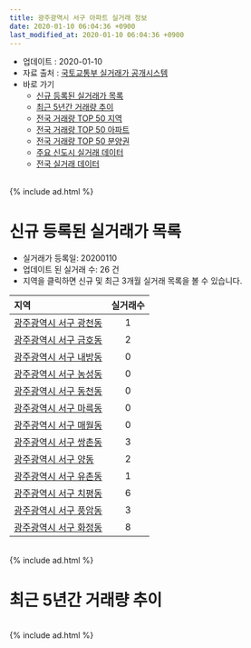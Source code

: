 ```yaml
---
title: 광주광역시 서구 아파트 실거래 정보
date: 2020-01-10 06:04:36 +0900
last_modified_at: 2020-01-10 06:04:36 +0900
---
```


* 업데이트 : 2020-01-10
* 자료 출처 : [국토교통부 실거래가 공개시스템](http://rt.molit.go.kr)
* 바로 가기
    * [신규 등록된 실거래가 목록](#신규-등록된-실거래가-목록)
    * [최근 5년간 거래량 추이](#최근-5년간-거래량-추이)
    * [전국 거래량 TOP 50 지역](https://inasie.github.io/apt-trade-info/최근-3개월-전국에서-가장-거래가-많이-발생한-지역)
    * [전국 거래량 TOP 50 아파트](https://inasie.github.io/apt-trade-info/최근-3개월-전국에서-가장-거래가-많이-발생한-아파트)
    * [전국 거래량 TOP 50 분양권](https://inasie.github.io/apt-trade-info/최근-3개월-전국에서-가장-거래가-많이-발생한-분양권)
    * [주요 신도시 실거래 데이터](https://inasie.github.io/apt-trade-info/주요-신도시)
    * [전국 실거래 데이터](https://inasie.github.io/apt-trade-info/전국)

<br>
{% include ad.html %}
<br>

# 신규 등록된 실거래가 목록
* 실거래가 등록일: 20200110
* 업데이트 된 실거래 수: 26 건
* 지역을 클릭하면 신규 및 최근 3개월 실거래 목록을 볼 수 있습니다.


|지역|실거래수|
|:---|:---:|
|[광주광역시 서구 광천동](https://inasie.github.io/apt-trade-info/광주광역시-서구-광천동)|1|
|[광주광역시 서구 금호동](https://inasie.github.io/apt-trade-info/광주광역시-서구-금호동)|2|
|[광주광역시 서구 내방동](https://inasie.github.io/apt-trade-info/광주광역시-서구-내방동)|0|
|[광주광역시 서구 농성동](https://inasie.github.io/apt-trade-info/광주광역시-서구-농성동)|0|
|[광주광역시 서구 동천동](https://inasie.github.io/apt-trade-info/광주광역시-서구-동천동)|0|
|[광주광역시 서구 마륵동](https://inasie.github.io/apt-trade-info/광주광역시-서구-마륵동)|0|
|[광주광역시 서구 매월동](https://inasie.github.io/apt-trade-info/광주광역시-서구-매월동)|0|
|[광주광역시 서구 쌍촌동](https://inasie.github.io/apt-trade-info/광주광역시-서구-쌍촌동)|3|
|[광주광역시 서구 양동](https://inasie.github.io/apt-trade-info/광주광역시-서구-양동)|2|
|[광주광역시 서구 유촌동](https://inasie.github.io/apt-trade-info/광주광역시-서구-유촌동)|1|
|[광주광역시 서구 치평동](https://inasie.github.io/apt-trade-info/광주광역시-서구-치평동)|6|
|[광주광역시 서구 풍암동](https://inasie.github.io/apt-trade-info/광주광역시-서구-풍암동)|3|
|[광주광역시 서구 화정동](https://inasie.github.io/apt-trade-info/광주광역시-서구-화정동)|8|


<br>
{% include ad.html %}
<br>

# 최근 5년간 거래량 추이


<div style="width:100%;">
    <canvas id="deal_progress" height="200"></canvas>
</div>

<script>
new Chart(document.getElementById("deal_progress"), {
    type: 'line',
    data: {
        labels: ['201501','201502','201503','201504','201505','201506','201507','201508','201509','201510','201511','201512','201601','201602','201603','201604','201605','201606','201607','201608','201609','201610','201611','201612','201701','201702','201703','201704','201705','201706','201707','201708','201709','201710','201711','201712','201801','201802','201803','201804','201805','201806','201807','201808','201809','201810','201811','201812','201901','201902','201903','201904','201905','201906','201907','201908','201909','201910','201911','201912','202001'],
        datasets: [{
            label: '매매',
            pointRadius: 1,
            data: [569, 452, 586, 463, 342, 342, 326, 326, 322, 400, 345, 295, 261, 284, 415, 380, 361, 398, 418, 434, 462, 630, 451, 378, 330, 470, 495, 400, 503, 529, 443, 447, 521, 344, 451, 369, 525, 546, 677, 503, 521, 514, 440, 572, 542, 520, 403, 336, 335, 312, 306, 283, 285, 351, 378, 348, 353, 472, 411, 437, 23],
            borderColor: "rgba(255, 201, 14, 1)",
            backgroundColor: "rgba(255, 201, 14, 0.5)",
            fill: false,
            lineTension: 0
        },{
            label: '전월세',
            pointRadius: 1,
            data: [278, 206, 260, 194, 168, 192, 165, 192, 165, 175, 171, 184, 250, 246, 289, 310, 306, 309, 281, 257, 215, 267, 189, 201, 211, 254, 248, 182, 197, 196, 187, 223, 220, 186, 217, 198, 275, 215, 265, 217, 247, 218, 235, 209, 202, 302, 239, 262, 290, 232, 254, 214, 199, 217, 245, 245, 281, 327, 244, 148, 24],
            borderColor: "rgba(0, 141, 185, 1)",
            backgroundColor: "rgba(0, 141, 185, 0.5)",
            fill: false,
            lineTension: 0
        }
        ]
    },
    options: {
        responsive: true,
        title: {
            display: false
        },
        tooltips: {
            mode: 'index',
            intersect: false
        },
        hover: {
            mode: 'nearest',
            intersect: true
        },
        scales: {
            xAxes: [{
                display: true,
                scaleLabel: {
                    display: true,
                    labelString: '년/월'
                }
            }],
            yAxes: [{
                display: true,
                ticks: {
                    suggestedMin: 0,
                },
                scaleLabel: {
                    display: true,
                    labelString: '실거래 수'
                }
            }]
        }
    }
});

</script>


<br>
{% include ad.html %}
<br>

